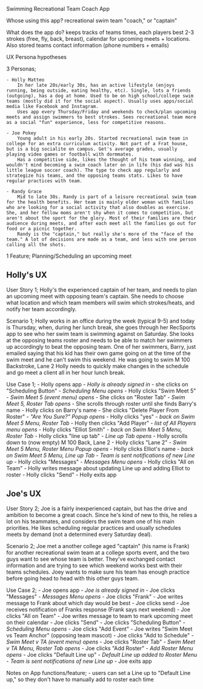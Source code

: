 Swimming Recreational Team Coach App

Whose using this app? 
    recreational swim team "coach," or "captain"

What does the app do?
    keeps tracks of teams times, each players best 2-3 strokes (free, fly, back, breast), calendar for upcoming meets + locations. Also stored teams contact information (phone numbers + emails)

UX Persona hypotheses

3 Personas;

    - Holly Matteo   
        In her late 20s/early 30s, has an active lifestyle (enjoys running, being outside, eating healthy, etc). Single, lots a friends (outgoing), has a dog at home. Used to be on high school/college swim teams (mostly did it for the social aspect). Usually uses apps/social media like Facebook and Instagram. 
        Uses app every Thursday/Friday and weekends to check/plan upcoming meets and assign swimmers to best strokes. Sees recreational team more as a social "fun" experience, less for competitive reasons.

    - Joe Pokey
        Young adult in his early 20s. Started recreational swim team in college for an extra curriculum activity. Not part of a Frat house, but is a big socialite on campus. Get's average grades, usually playing video games or football with dormmates.
        Has a competitive side, likes the thought of his team winning, and wouldn't mind becoming a swim coach later on in life (his dad was his little league soccer coach). The type to check app regularly and strategize his teams, and the opposing teams stats. Likes to have regular practices with team.

    - Randy Grace
        Mid to late 30s. Randy is part of a leisure recreational swim team for the health benefits. Her team is mainly older woman with families who are looking for a social activity that also doubles as exercise. She, and her fellow moms aren't shy when it comes to competition, but aren't about the sport for the glory. Most of their families are their audience during meets, and after each meet all the families go out for food or a picnic together.
        Randy is the "captain," but really she's more of the "face of the team." A lot of decisions are made as a team, and less with one person calling all the shots. 



1 Feature; Planning/Scheduling an upcoming meet



Holly's UX
--------------------------------

User Story 1; Holly's the experienced captain of her team, and needs to plan an upcoming meet with opposing team's captain. She needs to choose what location and which team members will swim which strokes/heats, and notify her team accordingly. 

Scenario 1; Holly works in an office during the week (typical 9-5) and today is Thursday, when, during her lunch break, she goes through her RecSports app to see who her swim team is swimming against on Saturday. She looks at the opposing teams roster and needs to be able to match her swimmers up accordingly to beat the opposing team. One of her swimmers, Barry, just emailed saying that his kid has their own game going on at the time of the swim meet and he can't swim this weekend. He was going to swim M 100 Backstroke, Lane 2 Holly needs to quickly make changes in the schedule and go meet a client all in her hour lunch break.

Use Case 1; 
    - Holly opens app
    - *Holly is already signed in*
    - she clicks on "Scheduling Button"
    - *Scheduling Menu opens*
    - Holly clicks "Swim Meet 5"
    - *Swim Meet 5 (event menu) opens*
    - She clicks on "Roster Tab"
    - *Swim Meet 5, Roster Tab opens*
    - She scrolls through roster until she finds Barry's name
    - Holly clicks on Barry's name
    - She clicks "Delete Player From Roster"
    - *"Are You Sure?" Popup opens*
    - Holly clicks "yes"
    - *back on Swim Meet 5 Menu, Roster Tab*
    - Holly then clicks "Add Player"
    - *list of All Players menu opens*
    - Holly clicks "Elliot Smith"
    - *back on Swim Meet 5 Menu, Roster Tab*
    - Holly clicks "line up tab"
    - *Line up Tab opens*
    - Holly scrolls down to (now empty) M 100 Back, Lane 2
    - Holly clicks "Lane 2"
    - *Swim Meet 5 Menu, Roster Menu Popup opens*
    - Holly clicks Elliot's name
    - *back on Swim Meet 5 Menu, Line up Tab*
    - *Team is sent notifications of new Line up*
    - Holly clicks "Messages"
    - *Messages Menu opens*
    - Holly clicks "All on Team"
    - Holly writes message about updating Line up and adding Elliot to roster
    - Holly clicks "Send"
    - Holly exits app



Joe's UX
--------------------------------

User Story 2; Joe is a fairly inexperienced captain, but has the drive and ambition to become a great coach. Since he's kind of new to this, he relies a lot on his teammates, and considers the swim team one of his main priorities. He likes scheduling regular practices and usually schedules meets by demand (not a determined every Saturday deal).

Scenario 2; Joe met a another college aged "captain" (his name is Frank) for another recreational swim team at a college sports event, and the two guys want to see whose team is better. They've exchanged contact information and are trying to see which weekend works best with their teams schedules. Joey wants to make sure his team has enough practice before going head to head with this other guys team. 

Use Case 2;
    - Joe opens app
    - *Joe is already signed in*
    - Joe clicks "Messages"
    - *Messages Menu opens*
    - Joe clicks "Frank"
    - Joe writes message to Frank about which day would be best
    - Joe clicks send
    - Joe receives notification of Franks response (Frank says next weekend)
    - Joe clicks "All on Team"
    - Joe writes message to team to mark upcoming meet on their calendar
    - Joe clicks "Send"
    - Joe clicks "Scheduling Button"
    - *Scheduling Menu opens*
    - Joe clicks "Add Event"
    - Joe writes "Swim Meet vs Team Anchor" (opposing team mascot)
    - Joe clicks "Add to Schedule"
    - *Swim Meet v TA (event menu) opens*
    - Joe clicks "Roster Tab"
    - *Swim Meet v TA Menu, Roster Tab opens*
    - Joe clicks "Add Roster"
    - *Add Roster Menu opens*
    - Joe clicks "Default Line up"
    - *Default Line up added to Roster Menu*
    - *Team is sent notifications of new Line up*
    - Joe exits app


Notes on App functions/feature;
    - users can set a Line up to "Default Line up," so they don't have to manually add to roster each time



